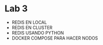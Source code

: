 # Lab 3

-   REDIS EN LOCAL
-   REDIS EN CLUSTER
-   REDIS USANDO PYTHON
-   DOCKER COMPOSE PARA HACER NODOS
